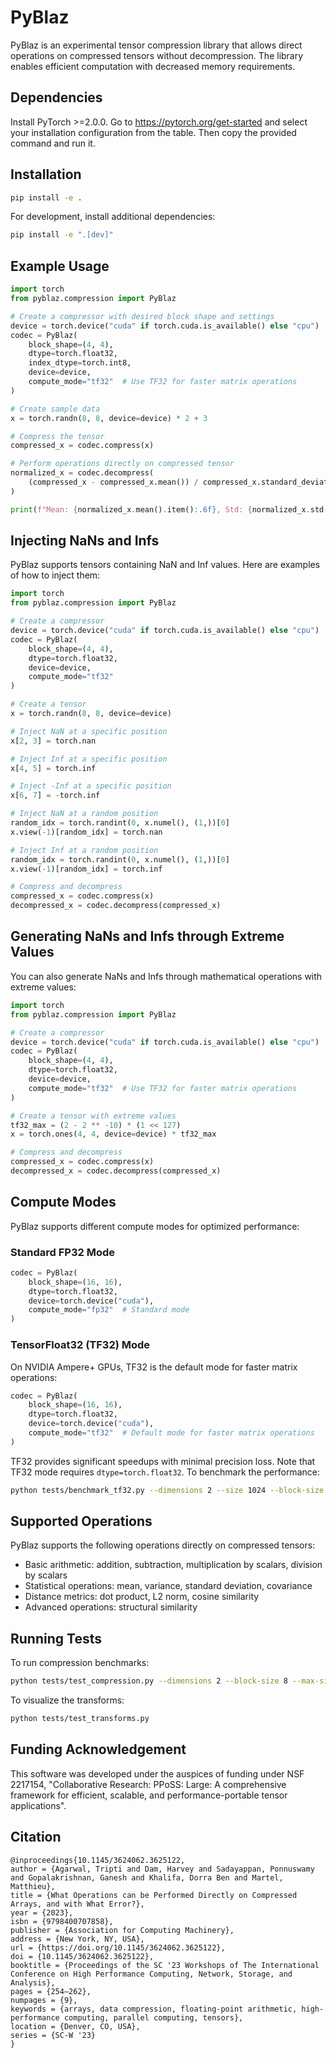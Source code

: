 # PyBlaz

PyBlaz is an experimental tensor compression library that allows direct operations on compressed tensors without decompression. The library enables efficient computation with decreased memory requirements.

## Dependencies

Install PyTorch >=2.0.0. Go to https://pytorch.org/get-started and select your installation configuration from the table. Then copy the provided command and run it.

## Installation

```bash
pip install -e .
```

For development, install additional dependencies:

```bash
pip install -e ".[dev]"
```

## Example Usage

```python
import torch
from pyblaz.compression import PyBlaz

# Create a compressor with desired block shape and settings
device = torch.device("cuda" if torch.cuda.is_available() else "cpu")
codec = PyBlaz(
    block_shape=(4, 4),
    dtype=torch.float32,
    index_dtype=torch.int8,
    device=device,
    compute_mode="tf32"  # Use TF32 for faster matrix operations
)

# Create sample data
x = torch.randn(8, 8, device=device) * 2 + 3

# Compress the tensor
compressed_x = codec.compress(x)

# Perform operations directly on compressed tensor
normalized_x = codec.decompress(
    (compressed_x - compressed_x.mean()) / compressed_x.standard_deviation()
)

print(f"Mean: {normalized_x.mean().item():.6f}, Std: {normalized_x.std(correction=0).item():.6f}")
```

## Injecting NaNs and Infs

PyBlaz supports tensors containing NaN and Inf values. Here are examples of how to inject them:

```python
import torch
from pyblaz.compression import PyBlaz

# Create a compressor
device = torch.device("cuda" if torch.cuda.is_available() else "cpu")
codec = PyBlaz(
    block_shape=(4, 4),
    dtype=torch.float32,
    device=device,
    compute_mode="tf32"
)

# Create a tensor
x = torch.randn(8, 8, device=device)

# Inject NaN at a specific position
x[2, 3] = torch.nan

# Inject Inf at a specific position
x[4, 5] = torch.inf

# Inject -Inf at a specific position
x[6, 7] = -torch.inf

# Inject NaN at a random position
random_idx = torch.randint(0, x.numel(), (1,))[0]
x.view(-1)[random_idx] = torch.nan

# Inject Inf at a random position
random_idx = torch.randint(0, x.numel(), (1,))[0]
x.view(-1)[random_idx] = torch.inf

# Compress and decompress
compressed_x = codec.compress(x)
decompressed_x = codec.decompress(compressed_x)
```

## Generating NaNs and Infs through Extreme Values

You can also generate NaNs and Infs through mathematical operations with extreme values:

```python
import torch
from pyblaz.compression import PyBlaz

# Create a compressor
device = torch.device("cuda" if torch.cuda.is_available() else "cpu")
codec = PyBlaz(
    block_shape=(4, 4),
    dtype=torch.float32,
    device=device,
    compute_mode="tf32"  # Use TF32 for faster matrix operations
)

# Create a tensor with extreme values
tf32_max = (2 - 2 ** -10) * (1 << 127)
x = torch.ones(4, 4, device=device) * tf32_max

# Compress and decompress
compressed_x = codec.compress(x)
decompressed_x = codec.decompress(compressed_x)
```

## Compute Modes

PyBlaz supports different compute modes for optimized performance:

### Standard FP32 Mode
```python
codec = PyBlaz(
    block_shape=(16, 16),
    dtype=torch.float32,
    device=torch.device("cuda"),
    compute_mode="fp32"  # Standard mode
)
```

### TensorFloat32 (TF32) Mode
On NVIDIA Ampere+ GPUs, TF32 is the default mode for faster matrix operations:
```python
codec = PyBlaz(
    block_shape=(16, 16),
    dtype=torch.float32,
    device=torch.device("cuda"),
    compute_mode="tf32"  # Default mode for faster matrix operations
)
```

TF32 provides significant speedups with minimal precision loss. Note that TF32 mode requires `dtype=torch.float32`. To benchmark the performance:
```bash
python tests/benchmark_tf32.py --dimensions 2 --size 1024 --block-size 8
```

## Supported Operations

PyBlaz supports the following operations directly on compressed tensors:

- Basic arithmetic: addition, subtraction, multiplication by scalars, division by scalars
- Statistical operations: mean, variance, standard deviation, covariance
- Distance metrics: dot product, L2 norm, cosine similarity
- Advanced operations: structural similarity

## Running Tests

To run compression benchmarks:

```bash
python tests/test_compression.py --dimensions 2 --block-size 8 --max-size 256
```

To visualize the transforms:

```bash
python tests/test_transforms.py
```

## Funding Acknowledgement
This software was developed under the auspices of funding
under NSF 2217154, "Collaborative Research: PPoSS: Large: A comprehensive framework for efficient, scalable, and performance-portable tensor applications". 

## Citation
```
@inproceedings{10.1145/3624062.3625122,
author = {Agarwal, Tripti and Dam, Harvey and Sadayappan, Ponnuswamy and Gopalakrishnan, Ganesh and Khalifa, Dorra Ben and Martel, Matthieu},
title = {What Operations can be Performed Directly on Compressed Arrays, and with What Error?},
year = {2023},
isbn = {9798400707858},
publisher = {Association for Computing Machinery},
address = {New York, NY, USA},
url = {https://doi.org/10.1145/3624062.3625122},
doi = {10.1145/3624062.3625122},
booktitle = {Proceedings of the SC '23 Workshops of The International Conference on High Performance Computing, Network, Storage, and Analysis},
pages = {254–262},
numpages = {9},
keywords = {arrays, data compression, floating-point arithmetic, high-performance computing, parallel computing, tensors},
location = {Denver, CO, USA},
series = {SC-W '23}
}